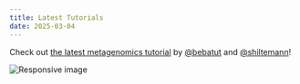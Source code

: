 ```yaml
---
title: Latest Tutorials
date: 2025-03-04
---
```


Check out [the latest metagenomics tutorial](https://galaxyproject.github.io/training-material//Metagenomics/tutorials/mothur-miseq-sop) by [@bebatut](https://github.com/bebatut) and [@shiltemann](https://github.com/shiltemann)!

<img src="/src/splash/metag/mt2.png" class="img-responsive" alt="Responsive image">
